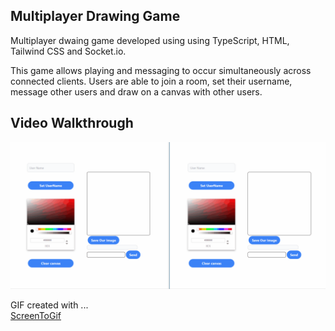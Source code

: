 ﻿## Multiplayer Drawing Game

Multiplayer dwaing game developed using using TypeScript, HTML, Tailwind CSS and Socket.io. 

This game allows playing and messaging to occur simultaneously across connected clients. Users are able to join a room, set their username, message other users and draw on a canvas with other users. 

## Video Walkthrough


![](https://github.com/chrissy-hi/Multiplayer-Drawing-Game/blob/main/multiplayerGameAnimation.gif)

GIF created with ...  
[ScreenToGif](https://www.screentogif.com/)
